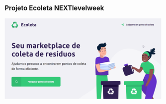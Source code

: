 <H2>Projeto Ecoleta NEXTlevelweek


![Projeto Ecoleta](https://github.com/lipedorock16/ProjetoEcoleta/blob/master/projetoecoleta.gif)
